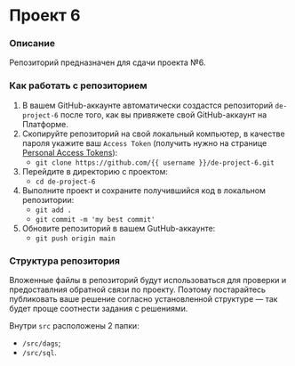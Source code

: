 # Проект 6

### Описание
Репозиторий предназначен для сдачи проекта №6.

### Как работать с репозиторием
1. В вашем GitHub-аккаунте автоматически создастся репозиторий `de-project-6` после того, как вы привяжете свой GitHub-аккаунт на Платформе.
2. Скопируйте репозиторий на свой локальный компьютер, в качестве пароля укажите ваш `Access Token` (получить нужно на странице [Personal Access Tokens](https://github.com/settings/tokens)):
	* `git clone https://github.com/{{ username }}/de-project-6.git`
3. Перейдите в директорию с проектом: 
	* `cd de-project-6`
4. Выполните проект и сохраните получившийся код в локальном репозитории:
	* `git add .`
	* `git commit -m 'my best commit'`
5. Обновите репозиторий в вашем GutHub-аккаунте:
	* `git push origin main`

### Структура репозитория
Вложенные файлы в репозиторий будут использоваться для проверки и предоставлния обратной связи по проекту. Поэтому постарайтесь публиковать ваше решение согласно установленной структуре — так будет проще соотнести задания с решениями.

Внутри `src` расположены 2 папки:
- `/src/dags`;
- `/src/sql`.
